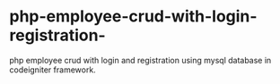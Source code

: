 # php-employee-crud-with-login-registration-
php employee crud with login and registration using mysql database in codeigniter framework.
